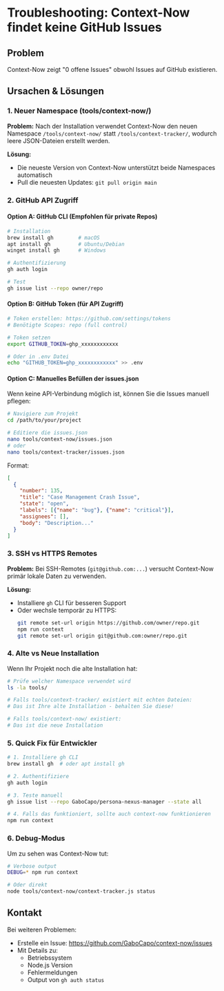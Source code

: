 # Troubleshooting: Context-Now findet keine GitHub Issues

## Problem
Context-Now zeigt "0 offene Issues" obwohl Issues auf GitHub existieren.

## Ursachen & Lösungen

### 1. Neuer Namespace (tools/context-now/)
**Problem:** Nach der Installation verwendet Context-Now den neuen Namespace `/tools/context-now/` statt `/tools/context-tracker/`, wodurch leere JSON-Dateien erstellt werden.

**Lösung:** 
- Die neueste Version von Context-Now unterstützt beide Namespaces automatisch
- Pull die neuesten Updates: `git pull origin main`

### 2. GitHub API Zugriff

#### Option A: GitHub CLI (Empfohlen für private Repos)
```bash
# Installation
brew install gh        # macOS
apt install gh         # Ubuntu/Debian
winget install gh      # Windows

# Authentifizierung
gh auth login

# Test
gh issue list --repo owner/repo
```

#### Option B: GitHub Token (für API Zugriff)
```bash
# Token erstellen: https://github.com/settings/tokens
# Benötigte Scopes: repo (full control)

# Token setzen
export GITHUB_TOKEN=ghp_xxxxxxxxxxxx

# Oder in .env Datei
echo "GITHUB_TOKEN=ghp_xxxxxxxxxxxx" >> .env
```

#### Option C: Manuelles Befüllen der issues.json
Wenn keine API-Verbindung möglich ist, können Sie die Issues manuell pflegen:

```bash
# Navigiere zum Projekt
cd /path/to/your/project

# Editiere die issues.json
nano tools/context-now/issues.json
# oder
nano tools/context-tracker/issues.json
```

Format:
```json
[
  {
    "number": 135,
    "title": "Case Management Crash Issue",
    "state": "open",
    "labels": [{"name": "bug"}, {"name": "critical"}],
    "assignees": [],
    "body": "Description..."
  }
]
```

### 3. SSH vs HTTPS Remotes

**Problem:** Bei SSH-Remotes (`git@github.com:...`) versucht Context-Now primär lokale Daten zu verwenden.

**Lösung:**
- Installiere `gh` CLI für besseren Support
- Oder wechsle temporär zu HTTPS: 
  ```bash
  git remote set-url origin https://github.com/owner/repo.git
  npm run context
  git remote set-url origin git@github.com:owner/repo.git
  ```

### 4. Alte vs Neue Installation

Wenn Ihr Projekt noch die alte Installation hat:
```bash
# Prüfe welcher Namespace verwendet wird
ls -la tools/

# Falls tools/context-tracker/ existiert mit echten Dateien:
# Das ist Ihre alte Installation - behalten Sie diese!

# Falls tools/context-now/ existiert:
# Das ist die neue Installation
```

### 5. Quick Fix für Entwickler

```bash
# 1. Installiere gh CLI
brew install gh  # oder apt install gh

# 2. Authentifiziere
gh auth login

# 3. Teste manuell
gh issue list --repo GaboCapo/persona-nexus-manager --state all

# 4. Falls das funktioniert, sollte auch context-now funktionieren
npm run context
```

### 6. Debug-Modus

Um zu sehen was Context-Now tut:
```bash
# Verbose output
DEBUG=* npm run context

# Oder direkt
node tools/context-now/context-tracker.js status
```

## Kontakt

Bei weiteren Problemen:
- Erstelle ein Issue: https://github.com/GaboCapo/context-now/issues
- Mit Details zu:
  - Betriebssystem
  - Node.js Version
  - Fehlermeldungen
  - Output von `gh auth status`